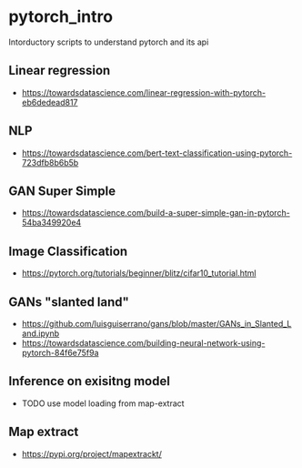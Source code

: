 # pytorch_intro
Intorductory scripts to understand pytorch and its api

## Linear regression
* https://towardsdatascience.com/linear-regression-with-pytorch-eb6dedead817

## NLP
* https://towardsdatascience.com/bert-text-classification-using-pytorch-723dfb8b6b5b

## GAN Super Simple
* https://towardsdatascience.com/build-a-super-simple-gan-in-pytorch-54ba349920e4

## Image Classification
* https://pytorch.org/tutorials/beginner/blitz/cifar10_tutorial.html

## GANs "slanted land"
* https://github.com/luisguiserrano/gans/blob/master/GANs_in_Slanted_Land.ipynb
* https://towardsdatascience.com/building-neural-network-using-pytorch-84f6e75f9a

## Inference on exisitng model
* TODO use model loading from map-extract

## Map extract
* https://pypi.org/project/mapextrackt/
